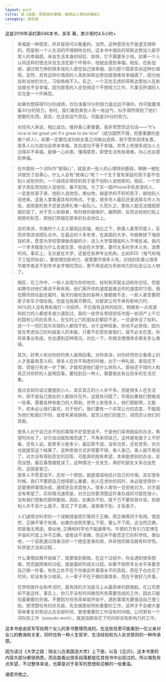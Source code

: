 ```yaml
---
layout: post
title: 读《态度：把简单的事情，做得出人意料的精彩》
category: 读后感
---
```

这是2019年读的第046本书，吴军 著，累计用时4.5小时+

>幸福是一种感受，并非是钱可以衡量的。当然，这种感受也不是虚无缥缈的，而是和一个人生活的环境相吻合的。这本书中描绘的哥斯达黎加人超乎常人的幸福感，来自生活本身的轻松、愉快，它不需要多少钱。如果一个人认同这样的想法并且生活在那个环境中，他就会感到幸福。相反，在新加坡，通过努力挣到很多钱的人感觉自己很幸福，因为那个国家崇尚这种价值观。显然，具有这样价值观的人来到哥斯达黎加就很难有幸福感了，因为他会和当地的文化、习俗格格不入。反之，一个无忧无虑的哥斯达黎加人在新加坡也不会幸福，因为那里的人会觉得这个不想努力工作、凡事无所谓的人实在是一个坏典型。

>如果你想获得10分的成绩，仅仅准备10分的努力是远远不够的，你可能要准备30分的努力。有时，我们看到某些人有一些运气，似乎偶然得到了他们想要的东西。其实，在这些运气背后，可能是30分的努力。

>对任何人来说，相比成功，维持善心更重要。我非常赞赏这句话——“It's nice to be great yet it's great to be nice”（成功固然不错，但更重要的是做个好人）。如果一定要在成功和友善之间做出选择，我宁愿你选择友善。很多人以为成功会带来幸福，其实成功不等于幸福，世界上有很多成功人士过得并不幸福。能够一心向善，懂得感恩，即使生活有些艰难，内心也会感到幸福。

>在中国有一个词叫作“玻璃心”，就是讲一些人的心理特别脆弱，稍微一被批评就伤了自尊心。什么人会有“玻璃心”呢？一个生于富有家庭的孩子是不怕别人说他穷的，一个成绩非常好的孩子是不怕别人说他笨的。相反，一个贫家子弟反而怕别人说他穷，看不起他。为了买一部iPhone手机卖肾的人，一定是贫家子弟，怕别人说他穷。类似地，越是学的不好的孩子，越怕别人说他笨。这是人类普遍具有的特点。于是，很多穷人最后还是选择与穷人为伍，成绩差的孩子还是选择扎堆一起玩儿。久而久之，那些人就无法摆脱原属阶层了。对于穷人和弱者，有时候你越保护，越照顾，反而会给他们贴上弱势的标签，把他们禁锢在原来的社会地位上。

>总的来讲，华裔的个人主义基因比较强，相比之下，欧美人甚至印度人，反而非常讲求团队合作。在最近的十多年里，在美国的大学，华裔教授下海捞钱的多，愿意为学校管理做贡献的少，进入大学管理层的人不增反减。我问一个学术精英为什么去做生意，他说在大学里，要尽太多的学术义务，浪费时间。事实上，无论是在大学，还是在各种专业机构，比如IEEE（电气和电子工程师协会），要想增加影响力，就需要尽很多义务。对钱的执着让很多华裔学者走不到学术金字塔的顶尖，更不用说成为有影响力的社会公众人物了。

>相反，在工作中，一些人会因为你的地位、权利和天赋主动和你交往，但是如果你对他们来说不再有用，他们离开你的速度是接近你的速度的12倍。我在腾讯担任副总裁时，每天约我吃饭的各种人推都推不走，一些人甚至要把房子和车子借给我。但是当我离开腾讯，对那家公司不再有影响力时，90%的人没有再和我打一次招呼。不仅我有这样的经历，稍微有一点资源和权力的人都或多或少遇到过。我的一些学长曾经担任中国一些资产上千亿的国有公司的负责人，在位时上门的朋友赶都赶不走，一旦退休没了权利，连一个一同打高尔夫球的人都找不到。对于这种现象，你也不必奇怪，因为首先考虑自己的利益是人的本能，只要不刻意伤害我们，就不必太在意。你将来事业有成，也会遇到这种情况，对比一下，你就会慢慢体会挚友多么难得。

>其次，好男人和对你好的男人是两回事。对你来讲，对你好而你又看得上的人才是最有意义的。很多人在你不熟悉的时候，出于一种礼貌，表现还不错，但是只有进一步了解，才能知道他们是什么样的人。那些还不错的人和真正对你好的人是两回事。要找到后一种人，需要彼此有比较多的生活交集。

>我过去和你谈过要提防小人，其实真正的小人并不多。但是很多人在生活中，把不是自己朋友的人都排斥在外，这就有问题了。毕竟如果我们想做成一些事，需要各种有能力的人帮助。世界上有很多人，他们既聪明，又能干，却未必让我们喜欢。对于他们，我们要有一个非常公允的态度，不能因为他们和我们不同，或者有某些缺陷，就否认他们的能力，进而否认他们的贡献。

>很多人对于自己办不到的事情不好意思说不，于是他们采用拖延的办法，希望时间长了，对方自动就知难而退了，不再来烦自己，这样避免面子上不好看。还有人说，能帮多少是多少，最后帮不成，没有功劳，还有苦劳，对方也就接受这个结果了。这种思维方式非常要不得，害人害己。害人就不用说了，对方没有得到否定的回答，可能真的抱有希望，本来能想别的办法，反而没想。最后事情被耽误了。这种情况一旦发生，再好的朋友关系也会危险，这就是害己。<br/>
很多人不愿意说不，还有一个原因，就是错误地估计自己的作用。其实很多时候，我们不要把自己想得那么重要，别人在求你的同时，未必就觉得你一定能够把事情办成，通常还会求其他人。很多人害怕一旦拒绝对方，对方就没有希望了。实际情况通常是，对方比你更清楚这件事办成的可能性很小，没有我们想象的那样脆弱。因此，如果办不到，就千万不要轻易许诺，拒绝别人并不丢什么面子，答应了不去做，或者做不到，才丢面子。

>人们通常对科学的一个误解就是把它等同于正确，把正确等同于有用。很显然，正确不等于有用。如果你说明天要么下雨，要么不下雨，这当然正确，但是毫无用途。类似地, 正确和科学也不能画等号。牛顿的万有引力定律在宇宙的尺度上并不正确，或者说不准确，但这并不能否定它的科学性。类似地，一个巫医通过烧香治好一个绝症患者的病，并非他的做法就有科学性。科学是方法和过程…

>什么事情如果开始做了，就要做到极致。在这个过程中，你会遇到很多困难，而克服困难的过程，就是最好的成长过程。如果不按照专业水平来要求自己做一件事，失败之处不在于你做这件事情水平的高低，而在于白白花了时间，却没有多少收获。人一辈子不在于做的事情多，而在于做好几件事。

>在学校做作业和考试时，最有效的方法是马上从最简单的题做起。在公司里却不是这样，事实上，你几乎没有时间做完所有需要完成的工作，因此只能捡最重要的先做。不要因为任务简单就开始干，遇到事情先要强迫自己慢三拍，想清楚任务的优先级，先去做那些特别重要的工作。这样才不会被大量简单重复的劳动占去全部时间，致使重要的工作没有时间做。公司里有一个词叫伪工作（pseudo work），就是指那些花了时间却没有影响力的工作。

这本书是由吴军写给两个女儿的家书整理而成的。在这些信里可能看到一位父亲对女儿的教诲和关爱，同时也有一种人生哲学、生活经验和为人处世原则的一种传承感。

因为读过《大学之路：陪女儿在美国选大学》上下册，以及《见识》，这本书里的内容大部分都很熟悉，而且能看出很多段落都是在其他书中出现过的，所以难免有点失望。不过整体来说，也算是对于吴军的思想和见解的一些重温。

诸君共勉之。